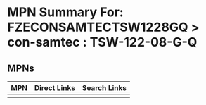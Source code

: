 



# MPN Summary For: FZECONSAMTECTSW1228GQ > con-samtec : TSW-122-08-G-Q

## MPNs
  

|MPN|Direct Links|Search Links|
| :--- | :--- | :--- |
||||
